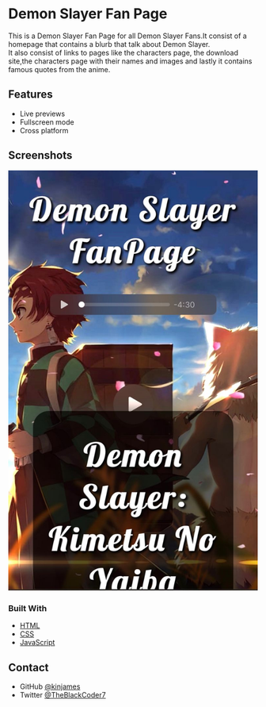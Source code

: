 
# Demon Slayer Fan Page

This is a Demon Slayer Fan Page for all Demon Slayer Fans.It consist of a homepage that contains a blurb that talk about Demon Slayer.<br>
It also consist of links to pages like the characters page, the download site,the characters page with their names and images and lastly it contains famous quotes from the anime.


## Features

- Live previews
- Fullscreen mode
- Cross platform


## Screenshots

![App Screenshot](ds.jpg)

### Built With


- [HTML](https://html.com/)
- [CSS](https://www.w3schools.com/css/)
- [JavaScript](https://www.w3schools.com/css/)


## Contact


- GitHub [@kinjames](https://github.com/kinjames)
- Twitter [@TheBlackCoder7](https://twitter.com/TheBlackCoder7)
